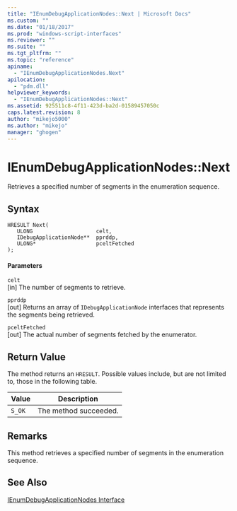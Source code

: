 ```yaml
---
title: "IEnumDebugApplicationNodes::Next | Microsoft Docs"
ms.custom: ""
ms.date: "01/18/2017"
ms.prod: "windows-script-interfaces"
ms.reviewer: ""
ms.suite: ""
ms.tgt_pltfrm: ""
ms.topic: "reference"
apiname: 
  - "IEnumDebugApplicationNodes.Next"
apilocation: 
  - "pdm.dll"
helpviewer_keywords: 
  - "IEnumDebugApplicationNodes::Next"
ms.assetid: 925511c8-4f11-423d-ba2d-01589457050c
caps.latest.revision: 8
author: "mikejo5000"
ms.author: "mikejo"
manager: "ghogen"
---
```

# IEnumDebugApplicationNodes::Next
Retrieves a specified number of segments in the enumeration sequence.  
  
## Syntax  
  
```  
HRESULT Next(  
   ULONG                    celt,  
   IDebugApplicationNode**  pprddp,  
   ULONG*                   pceltFetched  
);  
```  
  
#### Parameters  
 `celt`  
 [in] The number of segments to retrieve.  
  
 `pprddp`  
 [out] Returns an array of `IDebugApplicationNode` interfaces that represents the segments being retrieved.  
  
 `pceltFetched`  
 [out] The actual number of segments fetched by the enumerator.  
  
## Return Value  
 The method returns an `HRESULT`. Possible values include, but are not limited to, those in the following table.  
  
|Value|Description|  
|-----------|-----------------|  
|`S_OK`|The method succeeded.|  
  
## Remarks  
 This method retrieves a specified number of segments in the enumeration sequence.  
  
## See Also  
 [IEnumDebugApplicationNodes Interface](../../winscript/reference/ienumdebugapplicationnodes-interface.md)